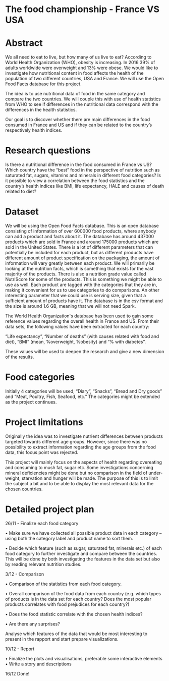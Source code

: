 # The food championship - France VS USA

# Abstract
We all need to eat to live, but how many of us live to eat? According to World Health Organization (WHO), obesity is increasing. In 2016 39% of adults worldwide were overweight and 13% were obese. We would like to investigate how nutritional content in food affects the health of the population of two different countries, USA and France. We will use the Open Food Facts database for this project. 

The idea is to use nutritional data of food in the same category and compare the two countries. We will couple this with use of health statistics from WHO to see if differences in the nutritional data correspond with the differences in the health statistics.

Our goal is to discover whether there are main differences in the food consumed in France and US and if they can be related to the country’s respectively health indices.  

# Research questions
Is there a nutritional difference in the food consumed in France vs US?
Which country have the “best” food in the perspective of nutrition such as saturated fat, sugars, vitamins and minerals in different food categories? 
Is it possible to view a correlation between the food statistics and the country’s health indices like BMI, life expectancy, HALE and causes of death related to diet?

# Dataset
We will be using the Open Food Facts database. This is an open database consisting of information of over 600000 food products, where anybody can add a product and facts about it. The database has around 437000 products which are sold in France and around 175000 products which are sold in the United States. There is a lot of different parameters that can potentially be included for each product, but as different products have different amount of product specification on the packaging, the amount of information will vary greatly between each product. We will primarily be looking at the nutrition facts, which is something that exists for the vast majority of the products. There is also a nutrition grade value called NutriScore for some of the products. This is something we might be able to use as well. Each product are tagged with the categories that they are in, making it convenient for us to use categories to do comparisons. An other interesting parameter that we could use is serving size, given that a sufficient amount of products have it.
The database is in the csv format and the size is around 1.6 GB, meaning that we will not need Spark.

The World Health Organization's database has been used to gain some reference values regarding the overall health in France and US. From their data sets, the following values have been extracted for each country:

“Life expectancy”, “Number of deaths” (with causes related with food and diet), “BMI” (mean, %overweight, %obesity) and “% with diabetes”.

These values will be used to deepen the research and give a new dimension of the results. 

# Food categories
Initially 4 categories will be used; “Diary”, “Snacks”, “Bread and Dry goods” and “Meat, Poultry, Fish, Seafood, etc.” 
The categories might be extended as the project continues. 

# Project limitations
Originally the idea was to investigate nutrient differences between products targeted towards different age groups. However, since there was no possibility to extract information regarding the age groups from the food data, this focus point was rejected. 

This project will mainly focus on the aspects of health regarding overeating and consuming to mush fat, sugar etc. Some investigations concerning mineral deficiencies might be done but no comparison in the field of under-weight, starvation and hunger will be made. The purpose of this is to limit the subject a bit and to be able to display the most relevant data for the chosen countries. 

# Detailed project plan
26/11 - Finalize each food category

•	Make sure we have collected all possible product data in each category – using both the category label and product name to sort them.

•	Decide which feature (such as sugar, saturated fat, minerals etc.)  of each food category to further investigate and compare between the countries. This will be done by both investigating the features in the data set but also by reading relevant nutrition studies. 

3/12 - Comparison

•	Comparison of the statistics from each food category. 

•	Overall comparison of the food data from each country (e.g. which types of products is in the data set for each country? Does the most popular products correlates with food prejudices for each country?)

•	Does the food statistic correlate with the chosen health indices?

•	Are there any surprises? 

Analyse which features of the data that would be most interesting to present in the rapport and start prepare visualizations.

10/12 - Report

•	Finalize the plots and visualisations, preferable some interactive elements
•	Write a story and descriptions

16/12
Done!
